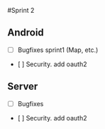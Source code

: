#Sprint 2

## Android
 - [ ] Bugfixes sprint1 (Map, etc.)
 - [ ] Security. add oauth2
 
## Server
 - [ ] Bugfixes
 - [ ] Security. add oauth2

